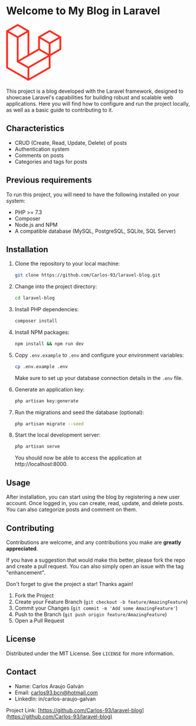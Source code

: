 # Welcome to My Blog in Laravel

<img src="https://github.com/Carlos-93/laravel-blog/blob/main/public/favicon.png?raw=true" width="150">

This project is a blog developed with the Laravel framework, designed to showcase Laravel's capabilities for building robust and scalable web applications. Here you will find how to configure and run the project locally, as well as a basic guide to contributing to it.

## Characteristics

- CRUD (Create, Read, Update, Delete) of posts
- Authentication system
- Comments on posts
- Categories and tags for posts

## Previous requirements

To run this project, you will need to have the following installed on your system:

- PHP >= 7.3
- Composer
- Node.js and NPM
- A compatible database (MySQL, PostgreSQL, SQLite, SQL Server)

## Installation

1. Clone the repository to your local machine:
    ```bash
    git clone https://github.com/Carlos-93/laravel-blog.git
    ```
2. Change into the project directory:
    ```bash
    cd laravel-blog
    ```
3. Install PHP dependencies:
    ```bash
    composer install
    ```
4. Install NPM packages:
    ```bash
    npm install && npm run dev
    ```
5. Copy `.env.example` to `.env` and configure your environment variables:
    ```bash
    cp .env.example .env
    ```
    Make sure to set up your database connection details in the `.env` file.

6. Generate an application key:
    ```bash
    php artisan key:generate
    ```
7. Run the migrations and seed the database (optional):
    ```bash
    php artisan migrate --seed
    ```
8. Start the local development server:
    ```bash
    php artisan serve
    ```
    You should now be able to access the application at http://localhost:8000.

## Usage

After installation, you can start using the blog by registering a new user account. Once logged in, you can create, read, update, and delete posts. You can also categorize posts and comment on them.

## Contributing

Contributions are welcome, and any contributions you make are **greatly appreciated**.

If you have a suggestion that would make this better, please fork the repo and create a pull request. You can also simply open an issue with the tag "enhancement".

Don't forget to give the project a star! Thanks again!

1. Fork the Project
2. Create your Feature Branch (`git checkout -b feature/AmazingFeature`)
3. Commit your Changes (`git commit -m 'Add some AmazingFeature'`)
4. Push to the Branch (`git push origin feature/AmazingFeature`)
5. Open a Pull Request

## License

Distributed under the MIT License. See `LICENSE` for more information.

## Contact

- Name: Carlos Araujo Galván
- Email: carlos93.bcn@hotmail.com
- LinkedIn: in/carlos-araujo-galvan

Project Link: [https://github.com/Carlos-93/laravel-blog](https://github.com/Carlos-93/laravel-blog)
